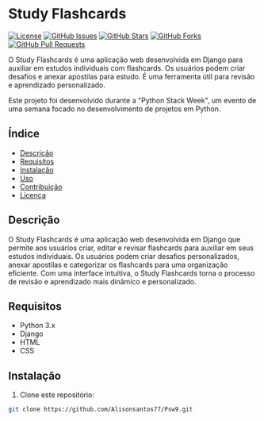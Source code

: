 # Study Flashcards

[![License](https://img.shields.io/badge/License-MIT-blue.svg)](LICENSE)
[![GitHub Issues](https://img.shields.io/github/issues/Alisonsantos77/Psw9)](https://github.com/Alisonsantos77/Psw9/issues)
[![GitHub Stars](https://img.shields.io/github/stars/Alisonsantos77/Psw9)](https://github.com/Alisonsantos77/Psw9/stargazers)
[![GitHub Forks](https://img.shields.io/github/forks/Alisonsantos77/Psw9)](https://github.com/Alisonsantos77/Psw9/network)
[![GitHub Pull Requests](https://img.shields.io/github/issues-pr/Alisonsantos77/Psw9)](https://github.com/Alisonsantos77/Psw9/pulls)

O Study Flashcards é uma aplicação web desenvolvida em Django para auxiliar em estudos individuais com flashcards. Os usuários podem criar desafios e anexar apostilas para estudo. É uma ferramenta útil para revisão e aprendizado personalizado.

Este projeto foi desenvolvido durante a "Python Stack Week", um evento de uma semana focado no desenvolvimento de projetos em Python.

## Índice

- [Descrição](#descrição)
- [Requisitos](#requisitos)
- [Instalação](#instalação)
- [Uso](#uso)
- [Contribuição](#contribuição)
- [Licença](#licença)

## Descrição

O Study Flashcards é uma aplicação web desenvolvida em Django que permite aos usuários criar, editar e revisar flashcards para auxiliar em seus estudos individuais. Os usuários podem criar desafios personalizados, anexar apostilas e categorizar os flashcards para uma organização eficiente. Com uma interface intuitiva, o Study Flashcards torna o processo de revisão e aprendizado mais dinâmico e personalizado.

## Requisitos

- Python 3.x
- Django
- HTML
- CSS

## Instalação

1. Clone este repositório:

```bash
git clone https://github.com/Alisonsantos77/Psw9.git
